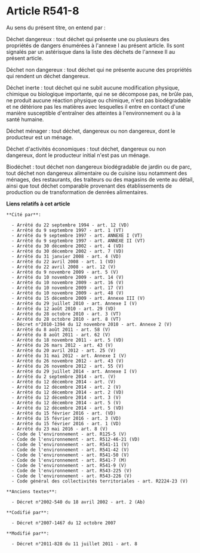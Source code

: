 # Article R541-8

Au sens du présent titre, on entend par :

Déchet dangereux : tout déchet qui présente une ou plusieurs des propriétés de dangers énumérées à l'annexe I au présent
article. Ils sont signalés par un astérisque dans la liste des déchets de l'annexe II au présent article.

Déchet non dangereux : tout déchet qui ne présente aucune des propriétés qui rendent un déchet dangereux.

Déchet inerte : tout déchet qui ne subit aucune modification physique, chimique ou biologique importante, qui ne se décompose
pas, ne brûle pas, ne produit aucune réaction physique ou chimique, n'est pas biodégradable et ne détériore pas les matières
avec lesquelles il entre en contact d'une manière susceptible d'entraîner des atteintes à l'environnement ou à la santé
humaine.

Déchet ménager : tout déchet, dangereux ou non dangereux, dont le producteur est un ménage.

Déchet d'activités économiques : tout déchet, dangereux ou non dangereux, dont le producteur initial n'est pas un ménage.

Biodéchet : tout déchet non dangereux biodégradable de jardin ou de parc, tout déchet non dangereux alimentaire ou de cuisine
issu notamment des ménages, des restaurants, des traiteurs ou des magasins de vente au détail, ainsi que tout déchet
comparable provenant des établissements de production ou de transformation de denrées alimentaires.

**Liens relatifs à cet article**

	**Cité par**:

	  - Arrêté du 22 septembre 1994 - art. 12 (VD)
	  - Arrêté du 9 septembre 1997 - art. 1 (VT)
	  - Arrêté du 9 septembre 1997 - art. ANNEXE I (VT)
	  - Arrêté du 9 septembre 1997 - art. ANNEXE II (VT)
	  - Arrêté du 30 décembre 2002 - art. 4 (VD)
	  - Arrêté du 30 décembre 2002 - art. 7 (VD)
	  - Arrêté du 31 janvier 2008 - art. 4 (VD)
	  - Arrêté du 22 avril 2008 - art. 1 (VD)
	  - Arrêté du 22 avril 2008 - art. 12 (V)
	  - Arrêté du 9 novembre 2009 - art. 5 (V)
	  - Arrêté du 10 novembre 2009 - art. 14 (V)
	  - Arrêté du 10 novembre 2009 - art. 16 (V)
	  - Arrêté du 10 novembre 2009 - art. 17 (V)
	  - Arrêté du 10 novembre 2009 - art. 48 (V)
	  - Arrêté du 15 décembre 2009 - art. Annexe III (V)
	  - Arrêté du 29 juillet 2010 - art. Annexe I (V)
	  - Arrêté du 12 août 2010 - art. 29 (VD)
	  - Arrêté du 28 octobre 2010 - art. 3 (VT)
	  - Arrêté du 28 octobre 2010 - art. 8 (VT)
	  - Décret n°2010-1394 du 12 novembre 2010 - art. Annexe 2 (V)
	  - Arrêté du 8 août 2011 - art. 58 (V)
	  - Arrêté du 8 août 2011 - art. 62 (V)
	  - Arrêté du 18 novembre 2011 - art. 5 (VD)
	  - Arrêté du 26 mars 2012 - art. 43 (V)
	  - Arrêté du 20 avril 2012 - art. 25 (V)
	  - Arrêté du 31 mai 2012 - art. Annexe I (V)
	  - Arrêté du 26 novembre 2012 - art. 43 (V)
	  - Arrêté du 26 novembre 2012 - art. 55 (V)
	  - Arrêté du 29 juillet 2014 - art. Annexe I (V)
	  - Arrêté du 2 septembre 2014 - art. (V)
	  - Arrêté du 12 décembre 2014 - art. (V)
	  - Arrêté du 12 décembre 2014 - art. 2 (V)
	  - Arrêté du 12 décembre 2014 - art. 2 (VD)
	  - Arrêté du 12 décembre 2014 - art. 3 (V)
	  - Arrêté du 12 décembre 2014 - art. 5 (V)
	  - Arrêté du 12 décembre 2014 - art. 5 (VD)
	  - Arrêté du 15 février 2016 - art. (VD)
	  - Arrêté du 15 février 2016 - art. 3 (VD)
	  - Arrêté du 15 février 2016 - art. 1 (VD)
	  - Arrêté du 23 mai 2016 - art. 8 (V)
	  - Code de l'environnement - art. R125-5 (V)
	  - Code de l'environnement - art. R512-46-21 (VD)
	  - Code de l'environnement - art. R541-11 (V)
	  - Code de l'environnement - art. R541-42 (V)
	  - Code de l'environnement - art. R541-50 (V)
	  - Code de l'environnement - art. R541-7 (M)
	  - Code de l'environnement - art. R541-9 (V)
	  - Code de l'environnement - art. R543-225 (V)
	  - Code de l'environnement - art. R543-226 (V)
	  - Code général des collectivités territoriales - art. R2224-23 (V)

	**Anciens textes**:

	  - Décret n°2002-540 du 18 avril 2002 - art. 2 (Ab)

	**Codifié par**:

	  - Décret n°2007-1467 du 12 octobre 2007

	**Modifié par**:

	  - Décret n°2011-828 du 11 juillet 2011 - art. 8
